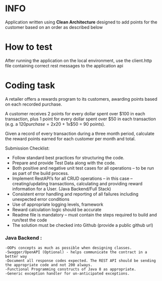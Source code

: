 # INFO

Application written using **Clean Architecture** designed to add points for the customer based on an order as described below

# How to test
After running the application on the local environment, use the client.http file containing correct rest messages to the application api

# Coding task

A retailer offers a rewards program to its customers, awarding points based on each recorded purchase.

A customer receives 2 points for every dollar spent over $100 in each transaction, plus 1 point for every dollar spent over $50 in each transaction (e.g. a $120 purchase = 2x$20 + 1x$50 = 90 points).

Given a record of every transaction during a three month period, calculate the reward points earned for each customer per month and total.

Submission Checklist:

- Follow standard best practices for structuring the code.
- Prepare and provide Test Data along with the code.
- Both positive and negative unit test cases for all operations – to be run as part of the build process.
- Implement RestAPI’s for all CRUD operations – in this case – creating/updating transactions, calculating and providing reward information for a User. (Java Backend/Full Stack)
- Consistent error handling and reporting of all failures including unexpected error conditions
- Use of appropriate logging levels, framework
- Reward calculation logic should be accurate
- Readme file is mandatory – must contain the steps required to build and run/test the code
- The solution must be checked into Github (provide a public github url)



### Java Backend :

    -OOPs concepts as much as possible when designing classes.
    -Swagger/OpenAPI (Optional) - helps communicate the contract in a better way
    -Document all response codes expected. The REST API should be sending the appropriate code and not 200 always.
    -Functional Programming constructs of Java 8 as appropriate.
    -Generic exception handler for un-anticipated exceptions.